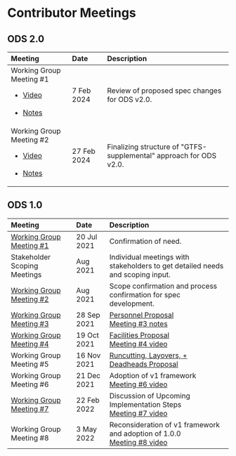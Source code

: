 # Contributor Meetings

## ODS 2.0

| Meeting     | Date  | Description                          |
| :---------- | :---- | :----------------------------------- |
| Working Group Meeting #1 <br> <ul><li>[Video](https://drive.google.com/file/d/1KK4mZkvV-h7Epe8_5kG8AbVYAUnJ1uts/view?usp=drive_link)</li><br><li>[Notes](https://docs.google.com/document/d/1QPDs62X6Dgbe_DHxNCYhfBEh1_wD095DmskkVZLOfzs/edit)</li></ul> | 7 Feb 2024 | Review of proposed spec changes for ODS v2.0. |
| Working Group Meeting #2 <br> <ul><li>[Video](https://drive.google.com/file/d/1pzbn3TcYFwXp4PgxcqOpq5-fAIGIrM8l/view?usp=drive_link)</li><br><li>[Notes](https://docs.google.com/document/d/1vg-B0mNEOkjlLTI-KFZWJdpQLd9JD7kG7JNtTfOVsuM/edit)</li></ul> | 27 Feb 2024 | Finalizing structure of "GTFS-supplemental" approach for ODS v2.0. |

## ODS 1.0

| Meeting     | Date  | Description                          |
| :---------- | :---- |:----------------------------------- |
| [Working Group Meeting #1](https://docs.google.com/presentation/d/1y_xF002j0NJxt-pGTO2bR473rKWrNUzWvNZLncsbAXQ/edit?usp=sharing) | 20 Jul 2021 | Confirmation of need. |
| Stakeholder Scoping Meetings | Aug 2021 | Individual meetings with stakeholders to get detailed needs and scoping input. |
| [Working Group Meeting #2](https://docs.google.com/presentation/d/1x5cGNhLIBuYv_VM_Spdy85Vn7rWIDtlGSPsvDHTdjsI/edit?usp=drive_link) | Aug 2021 | Scope confirmation and process confirmation for spec development. |
| [Working Group Meeting #3](https://docs.google.com/presentation/d/1z2sgo3tA7JtLwSz9F6BFbbWrNK23gi8u5TdYsx30loc/edit?usp=drive_link) |  28 Sep 2021 | [Personnel Proposal](https://docs.google.com/document/d/1IL1mKME88M9jLHyyr545E1dLKWTdbRdt7OWihxgRjjI/edit?usp=drive_link) <br /> [Meeting #3 notes](https://docs.google.com/document/d/1Fs1eRlKEDyKXCprV8pmDrr3QBMtuLczhvoG7t7Fn72w/edit?usp=drive_link) |
| [Working Group Meeting #4](https://docs.google.com/presentation/d/14A_j6A1ZqsaoNp_POVNWJb4Mu9-d_iO_0mdq-GJ7RSY/edit?usp=drive_link) | 19 Oct 2021 | [Facilities Proposal](https://docs.google.com/document/d/1p-fDePrnLBjJoceXLEbbYR1dPLwt6aoE26osMcp5NsQ/edit?usp=drive_link) <br /> [Meeting #4 video](https://drive.google.com/file/d/1XeUm1QTEWUPXkge5GnVVbnwF6AmBY6ER/view?usp=drive_link) |
| Working Group Meeting #5 |  16 Nov 2021 | [Runcutting, Layovers, +  Deadheads Proposal](https://docs.google.com/document/d/1GmBdo39QHIqD0MoPGT6RPyvkuxHYWQWXRi_rTOUYhpg/edit?usp=drive_link) |
| Working Group Meeting #6 |  21 Dec 2021 | Adoption of v1 framework <br /> [Meeting #6 video](https://drive.google.com/file/d/1LAaAWFUjvPCTMvRs_1PhNT4WZZmcWbsZ/view?usp=drive_link) |
| [Working Group Meeting #7](https://docs.google.com/presentation/d/1p7qJSq5Ray07UZ_BNovW4MViXPZQi0by65ZbLDxNySk/edit?usp=drive_link) | 22 Feb 2022 | Discussion of Upcoming Implementation Steps <br /> [Meeting #7 video](https://drive.google.com/file/d/1eiHYiwoUsjXVFFChWB7dqf8fSo1k-mxz/view?usp=drive_link) |
| Working Group Meeting #8 | 3 May 2022 | Reconsideration of v1 framework and adoption of 1.0.0 <br /> [Meeting #8 video](https://drive.google.com/file/d/1Eh_DJj1_9Copb0xHiFXSNBaS7My1UUsw/view?usp=drive_link) |

